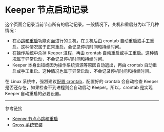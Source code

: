 # Keeper 节点启动记录

这个页面会记录当前节点所有的启动记录。一般情况下，关机和重启分为以下几种情况：

* 在[心跳和重启](/master/keeper/beats.md)功能页面进行的关机，在关机后由 crontab 自动重启或手工重启。这种情况属于正常重启，会记录停机时间和持续时间。
* 在操作系统中杀掉 Keeper 进程，再由 crontab 自动重启或手工重启。这种情况属于异常启动，不会记录停机时间和持续时间。
* Keeper 本身出错或因为操作系统资源等原因自动退出，再由 crontab 自动重启或手工重启。这种情况也属于异常启动，不会记录停机时间和持续时间。

在 Linux 系统中，强烈建议[配置 crontab](/qross/install.md)，配置好的 crontab 会自动检查 Keeper 是否还存在，如果检查不到进程则会自动启动 Keeper。所以，crontab 是实现 Keeper 自动重启的必要设置。

---
参考链接

* [Keeper 节点心跳和重启](/master/keeper/beats.md)
* [Qross 系统安装](/qross/install.md)